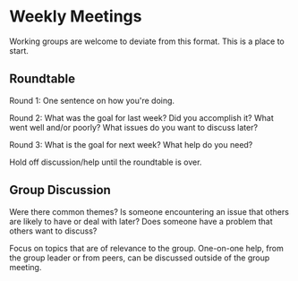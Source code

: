 # Weekly Meetings

Working groups are welcome to deviate from this format.  This is a place to start.

## Roundtable

Round 1: One sentence on how you're doing.

Round 2: What was the goal for last week?  Did you accomplish it?  What went well and/or poorly?  What issues do you want to discuss later?

Round 3: What is the goal for next week?  What help do you need?


Hold off discussion/help until the roundtable is over.  


## Group Discussion

Were there common themes?  Is someone encountering an issue that others are likely to have or deal with later?  Does someone have a problem that others want to discuss?

Focus on topics that are of relevance to the group.  One-on-one help, from the group leader or from peers, can be discussed outside of the group meeting.  
